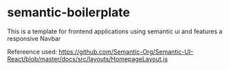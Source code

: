 # semantic-boilerplate
This is a template for frontend applications using semantic ui and features a responsive Navbar

Refereence used: https://github.com/Semantic-Org/Semantic-UI-React/blob/master/docs/src/layouts/HomepageLayout.js
